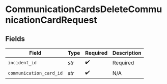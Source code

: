 # CommunicationCardsDeleteCommunicationCardRequest


## Fields

| Field                   | Type                    | Required                | Description             |
| ----------------------- | ----------------------- | ----------------------- | ----------------------- |
| `incident_id`           | *str*                   | :heavy_check_mark:      | Required                |
| `communication_card_id` | *str*                   | :heavy_check_mark:      | N/A                     |